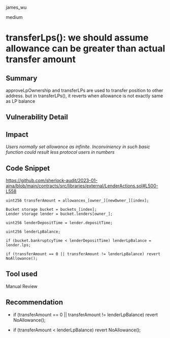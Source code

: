 james_wu

medium

# transferLps(): we should assume allowance can be greater than actual transfer amount

## Summary

approveLpOwnership and transferLPs are used to transfer position to other address.
but in transferLPs(), it reverts when allowance is not exactly same as LP balance


## Vulnerability Detail


## Impact

_Users normally set allowance as infinite. Inconviniency in such basic function could result less protocol users in numbers_


## Code Snippet

https://github.com/sherlock-audit/2023-01-ajna/blob/main/contracts/src/libraries/external/LenderActions.sol#L500-L558

```solidity
uint256 transferAmount = allowances_[owner_][newOwner_][index];

Bucket storage bucket = buckets_[index];
Lender storage lender = bucket.lenders[owner_];

uint256 lenderDepositTime = lender.depositTime;

uint256 lenderLpBalance;

if (bucket.bankruptcyTime < lenderDepositTime) lenderLpBalance = lender.lps;

if (transferAmount == 0 || transferAmount != lenderLpBalance) revert NoAllowance();
```


## Tool used

Manual Review


## Recommendation

- if (transferAmount == 0 || transferAmount != lenderLpBalance) revert NoAllowance();
+ if (transferAmount < lenderLpBalance) revert NoAllowance();
